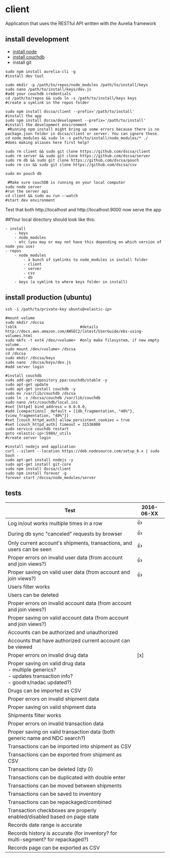 # client
Application that uses the RESTful API written with the Aurelia framework

## install development
- [install node](https://nodejs.org/en/download/current)
- [install couchdb](http://couchdb.apache.org/#download)
- install git
```
sudo npm install aurelia-cli -g                                        #install dev tool

sudo mkdir -p /path/to/repos/node_modules /path/to/install/keys
sudo nano /path/to/install/keys/dev.js                                 #add your couchdb credentials
cd /path/to/repos && sudo ln -s /path/to/install/keys keys             #create a symlink in the repos folder

sudo npm install dscsa/client --prefix='/path/to/install'              #install the app
sudo npm install dscsa/development --prefix='/path/to/install'         #install the development environment
 #Running npm install might bring up some errors because there is no package.json folder in dscsa/client or server. You can ignore these.
cd node_modules && sudo ln -s path/to/install/node_modules/* ./        #does making aliases here first help?

sudo rm client && sudo git clone https://github.com/dscsa/client
sudo rm server && sudo git clone https://github.com/dscsa/server
sudo rm db && sudo git clone https://github.com/dscsa/pouch
sudo rm csv && sudo git clone https://github.com/dscsa/csv

sudo mv pouch db

 #Make sure couchDB is running on your local computer
sudo node server                                                       #run the server api
cd client && sudo au run —-watch                                       #start dev environment
```
Test that both http://localhost and http://localhost:9000 now serve the app

##Your local directory should look like this:
```
- install
    - keys
    - node_modules
    - etc (you may or may not have this depending on which version of node you use)
- repos
    - node_modules
        - a bunch of symlinks to node_modules in install folder
        - client
        - server
        - csv
        - db
    - keys (a symlink to where keys folder in install)
```


## install production (ubuntu)
```
ssh -i /path/to/private-key ubuntu@<elastic-ip>

#mount volume
sudo mkdir /dscsa
lsblk                            #details http://docs.aws.amazon.com/AWSEC2/latest/UserGuide/ebs-using-volumes.html
sudo mkfs -t ext4 /dev/<volume>  #only make filesystem, if new empty volume.
sudo mount /dev/<volume> /dscsa
cd /dscsa
sudo mkdir /dscsa/keys
sudo nano  /dscsa/keys/dev.js
#add server login

#install couchdb
sudo add-apt-repository ppa:couchdb/stable -y
sudo apt-get update
sudo apt-get install couchdb -y
sudo mv /var/lib/couchdb /dscsa
sudo ln -s /dscsa/couchdb /var/lib/couchdb
sudo nano /etc/couchdb/local.ini
#set [httpd] bind_address = 0.0.0.0,
#add [compactions] _default = [{db_fragmentation, "40%"}, {view_fragmentation, "40%"}]
#set [couch_httpd_auth]	allow_persistent_cookies = true
#set [couch_httpd_auth] timeout = 31536000
sudo service couchdb restart
goto <elastic-ip>:5984/_utils
#create server login

#install nodejs and application
curl --silent --location https://deb.nodesource.com/setup_6.x | sudo bash -
sudo apt-get install nodejs -y
sudo apt-get install git-core
sudo npm install dscsa/client
sudo npm install forever -g
forever start /dscsa/node_modules/server
```

## tests
|Test|2016-06-XX|
|----|----------|
|Log in/out works multiple times in a row|:+1:|
|During db sync "canceled" requests by browser|:+1:|
|Only current account's shipments, transactions, and users can be seen|:+1:|
|Proper errors on invalid user data (from account and join views?)|:+1:|
|Proper saving on valid user data (from account and join views?)|:+1:|
|Users filter works||
|Users can be deleted||
|Proper errors on invalid account data (from account and join views?)||
|Proper saving on valid account data (from account and join views?)||
|Accounts can be authorized and unauthorized||
|Accounts that have authorized current account can be viewed||
|Proper errors on invalid drug data|[x]|
|Proper saving on valid drug data <br>- multiple generics?<br>- updates transaction info?<br>- goodrx/nadac updated?)||
|Drugs can be imported as CSV||
|Proper errors on invalid shipment data||
|Proper saving on valid shipment data||
|Shipments filter works||
|Proper errors on invalid transaction data||
|Proper saving on valid transaction data (both generic name and NDC search?)||
|Transactions can be imported into shipment as CSV||
|Transactions can be exported from shipment as CSV||
|Transactions can be deleted (qty 0)||
|Transactions can be duplicated with double enter||
|Transactions can be moved between shipments||
|Transactions can be saved to inventory||
|Transactions can be repackaged/combined||
|Transaction checkboxes are properly enabled/disabled based on page state||
|Records date range is accurate||
|Records history is accurate (for inventory? for multi-segment? for repackaged?)||
|Records page can be exported as CSV||
